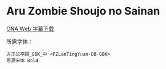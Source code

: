 # Aru Zombie Shoujo no Sainan

[ONA Web 字幕下载](https://github.com/Nekomoekissaten-SUB/Nekomoekissaten-Storage/releases/download/subtitle_pkg/Aru_Zombie_Shoujo_no_Sainan_Web_zho.7z)

所需字体：
```
方正兰亭圆_GBK_中 <FZLanTingYuan-DB-GBK>
思源宋体 Bold
```